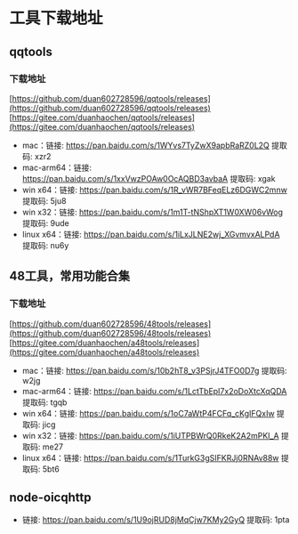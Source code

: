 # 工具下载地址

## qqtools

### 下载地址
[https://github.com/duan602728596/qqtools/releases](https://github.com/duan602728596/qqtools/releases)   
[https://gitee.com/duanhaochen/qqtools/releases](https://gitee.com/duanhaochen/qqtools/releases)
* mac：链接: https://pan.baidu.com/s/1WYvs7TyZwX9apbRaRZ0L2Q 提取码: xzr2
* mac-arm64：链接: https://pan.baidu.com/s/1xxVwzPOAw0OcAQBD3avbaA 提取码: xgak
* win x64：链接: https://pan.baidu.com/s/1R_vWR7BFeqELz6DGWC2mnw 提取码: 5ju8
* win x32：链接: https://pan.baidu.com/s/1m1T-tNShpXT1W0XW06vWog 提取码: 9ude
* linux x64：链接: https://pan.baidu.com/s/1iLxJLNE2wj_XGvmvxALPdA 提取码: nu6y

## 48工具，常用功能合集

### 下载地址
[https://github.com/duan602728596/48tools/releases](https://github.com/duan602728596/48tools/releases)   
[https://gitee.com/duanhaochen/a48tools/releases](https://gitee.com/duanhaochen/a48tools/releases)
* mac：链接: https://pan.baidu.com/s/10b2hT8_v3PSjrJ4TFO0D7g 提取码: w2jg
* mac-arm64：链接: https://pan.baidu.com/s/1LctTbEpI7x2oDoXtcXqQDA 提取码: tgqb
* win x64：链接: https://pan.baidu.com/s/1oC7aWtP4FCFq_cKgIFQxIw 提取码: jicg
* win x32：链接: https://pan.baidu.com/s/1iUTPBWrQ0RkeK2A2mPKI_A 提取码: me27
* linux x64：链接: https://pan.baidu.com/s/1TurkG3gSIFKRJj0RNAv88w 提取码: 5bt6

## node-oicqhttp

* 链接: https://pan.baidu.com/s/1U9ojRUD8jMqCjw7KMy2GyQ 提取码: 1pta
